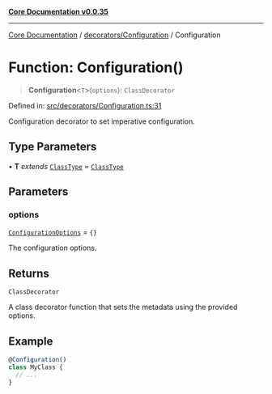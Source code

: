 [**Core Documentation v0.0.35**](../../../README.md)

***

[Core Documentation](../../../modules.md) / [decorators/Configuration](../README.md) / Configuration

# Function: Configuration()

> **Configuration**\<`T`\>(`options`): `ClassDecorator`

Defined in: [src/decorators/Configuration.ts:31](https://github.com/stonemjs/core/blob/83759020101bdf94fc7c7a0d8609e63689d57c0f/src/decorators/Configuration.ts#L31)

Configuration decorator to set imperative configuration.

## Type Parameters

• **T** *extends* [`ClassType`](../../../definitions/type-aliases/ClassType.md) = [`ClassType`](../../../definitions/type-aliases/ClassType.md)

## Parameters

### options

[`ConfigurationOptions`](../interfaces/ConfigurationOptions.md) = `{}`

The configuration options.

## Returns

`ClassDecorator`

A class decorator function that sets the metadata using the provided options.

## Example

```typescript
@Configuration()
class MyClass {
  // ...
}
```

